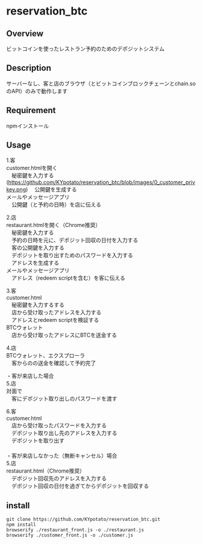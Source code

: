 # reservation_btc

## Overview
ビットコインを使ったレストラン予約のためのデポジットシステム

## Description
サーバーなし、客と店のブラウザ（とビットコインブロックチェーンとchain.soのAPI）のみで動作します

## Requirement
npmインストール

## Usage
1.客  
 customer.htmlを開く  
 　秘密鍵を入力する  
  (https://github.com/KYpotato/reservation_btc/blob/images/0_customer_privkey.png)
 　公開鍵を生成する  
 メールやメッセージアプリ  
 　公開鍵（と予約の日時）を店に伝える  
  
2.店  
 restaurant.htmlを開く（Chrome推奨）  
 　秘密鍵を入力する  
 　予約の日時を元に、デポジット回収の日付を入力する  
 　客の公開鍵を入力する  
 　デポジットを取り出すためのパスワードを入力する  
 　アドレスを生成する  
 メールやメッセージアプリ  
 　アドレス（redeem scriptを含む）を客に伝える  
  
3.客  
 customer.html  
 　秘密鍵を入力するする  
 　店から受け取ったアドレスを入力する  
 　アドレスとredeem scriptを検証する  
 BTCウォレット  
 　店から受け取ったアドレスにBTCを送金する  
  
4.店  
 BTCウォレット、エクスプローラ  
 　客からのの送金を確認して予約完了  
  
・客が来店した場合  
5.店  
 対面で  
 　客にデポジット取り出しのパスワードを渡す  
  
6.客  
 customer.html  
 　店から受け取ったパスワードを入力する  
 　デポジット取り出し先のアドレスを入力する  
 　デポジットを取り出す  
　  
・客が来店しなかった（無断キャンセル）場合  
5.店  
 restaurant.html（Chrome推奨）  
 　デポジット回収先のアドレスを入力する  
 　デポジット回収の日付を過ぎてからデポジットを回収する  
  
## install
`git clone https://github.com/KYpotato/reservation_btc.git`  
`npm install`  
`browserify ./restaurant_front.js -o ./restaurant.js`  
`browserify ./customer_front.js -o ./customer.js`  



